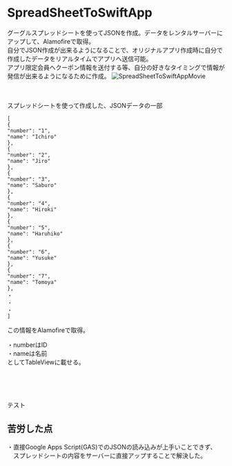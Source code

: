 # SpreadSheetToSwiftApp
グーグルスプレッドシートを使ってJSONを作成。データをレンタルサーバーにアップして、Alamofireで取得。
<br>
自分でJSON作成が出来るようになることで、オリジナルアプリ作成時に自分で作成したデータをリアルタイムでアプリへ送信可能。
<br>
アプリ限定会員へクーポン情報を送付する等、自分の好きなタイミングで情報が発信が出来るようになるために作成。 
![SpreadSheetToSwiftAppMovie](https://user-images.githubusercontent.com/46615146/69808081-26606780-122a-11ea-9cff-0d11e4b10d5d.gif)

<br>
<br>
スプレッドシートを使って作成した、JSONデータの一部

```
[
{
"number": "1",
"name": "Ichiro"
},
{
"number": "2",
"name": "Jiro"
},
{
"number": "3",
"name": "Saburo"
},
{
"number": "4",
"name": "Hiroki"
},
{
"number": "5",
"name": "Haruhiko"
},
{
"number": "6",
"name": "Yusuke"
},
{
"number": "7",
"name": "Tomoya"
},
・
・
・
]
```

この情報をAlamofireで取得。
<br>

・numberはID
<br>
・nameは名前
<br>
としてTableViewに載せる。

<br>
<br>
<br>

テスト
<br>


## 苦労した点
・直接Google Apps Script(GAS)でのJSONの読み込みが上手いことできず、
<br>
　スプレッドシートの内容をサーバーに直接アップすることで解決した。

